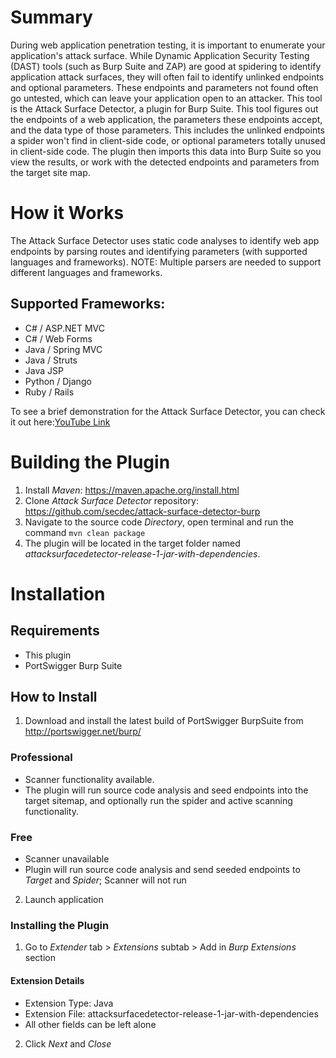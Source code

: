 # Summary
During web application penetration testing, it is important to enumerate  your application's attack surface. While Dynamic Application Security Testing (DAST) tools (such as Burp Suite and ZAP) are good at spidering to identify application attack surfaces, they will often fail to identify unlinked endpoints and optional parameters. These endpoints and parameters not found often go untested, which can leave your application open to an attacker.
This tool is the Attack Surface Detector, a plugin for Burp Suite. This tool figures out the endpoints of a web application, the parameters these endpoints accept, and the data type of those parameters. This includes the unlinked endpoints a spider won't find in client-side code, or optional parameters totally unused in client-side code. The plugin then imports this data into Burp Suite so you view the results, or work with the detected endpoints and parameters from the target site map.

# How it Works
The Attack Surface Detector uses static code analyses to identify web app endpoints by parsing routes and identifying parameters (with supported languages and frameworks). NOTE: Multiple parsers are needed to support different languages and frameworks.
## Supported Frameworks:
  * C# / ASP.NET MVC
  * C# / Web Forms
  * Java / Spring MVC
  * Java / Struts
  * Java JSP
  * Python / Django
  * Ruby / Rails

To see a brief demonstration for the Attack Surface Detector, you can check it out here:[YouTube Link](https://youtu.be/jUUJNRcmqwI)

# Building the Plugin

1.  Install *Maven*:  https://maven.apache.org/install.html
2. Clone *Attack Surface Detector* repository:  https://github.com/secdec/attack-surface-detector-burp
3. Navigate to the source code *Directory*, open terminal and run the command `mvn clean package`
4. The plugin will be located in the target folder named *attacksurfacedetector-release-1-jar-with-dependencies*.

# Installation

## Requirements
* This plugin
* PortSwigger Burp Suite

## How to Install

1.	Download and install the latest build of PortSwigger BurpSuite from http://portswigger.net/burp/ 
### Professional
* Scanner functionality available.
* The plugin will run source code analysis and seed endpoints into the target sitemap, and optionally run the spider and active scanning functionality.
### Free
* Scanner unavailable
* Plugin will run source code analysis and send seeded endpoints to *Target* and *Spider*; Scanner will not run
2.	Launch application

### Installing the Plugin
1.	Go to *Extender* tab > *Extensions* subtab > Add in *Burp Extensions* section
#### Extension Details
* Extension Type: Java
* Extension File: attacksurfacedetector-release-1-jar-with-dependencies
* All other fields can be left alone
2.	Click *Next* and *Close*




